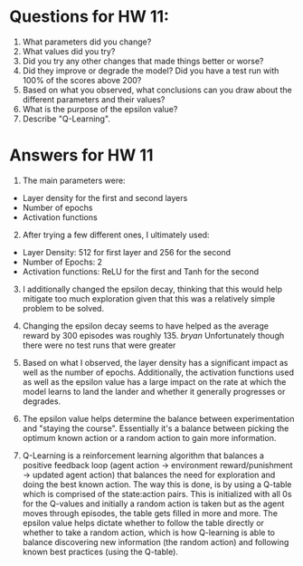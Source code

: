 # Questions for HW 11:

1. What parameters did you change?
2. What values did you try?
3. Did you try any other changes that made things better or worse?
4. Did they improve or degrade the model? Did you have a test run with 100% of the scores above 200?
5. Based on what you observed, what conclusions can you draw about the different parameters and their values?
6. What is the purpose of the epsilon value?
7. Describe "Q-Learning".

# Answers for HW 11

1. The main parameters were:
  - Layer density for the first and second layers
  - Number of epochs
  - Activation functions

2. After trying a few different ones, I ultimately used:
  - Layer Density: 512 for first layer and 256 for the second
  - Number of Epochs: 2
  - Activation functions: ReLU for the first and Tanh for the second

3. I additionally changed the epsilon decay, thinking that this would help mitigate too much exploration given that this was a relatively simple problem to be solved.

4. Changing the epsilon decay seems to have helped as the average reward by 300 episodes was roughly 135. *bryan* Unfortunately though there were no test runs that were greater

5. Based on what I observed, the layer density has a significant impact as well as the number of epochs. Additionally, the activation functions used as well as the epsilon value has a large impact on the rate at which the model learns to land the lander and whether it generally progresses or degrades.

6. The epsilon value helps determine the balance between experimentation and "staying the course". Essentially it's a balance between picking the optimum known action or a random action to gain more information.

7. Q-Learning is a reinforcement learning algorithm that balances a positive feedback loop (agent action -> environment reward/punishment -> updated agent action) that balances the need for exploration and doing the best known action. The way this is done, is by using a Q-table which is comprised of the state:action pairs. This is initialized with all 0s for the Q-values and initially a random action is taken but as the agent moves through episodes, the table gets filled in more and more. The epsilon value helps dictate whether to follow the table directly or whether to take a random action, which is how Q-learning is able to balance discovering new information (the random action) and following known best practices (using the Q-table). 
